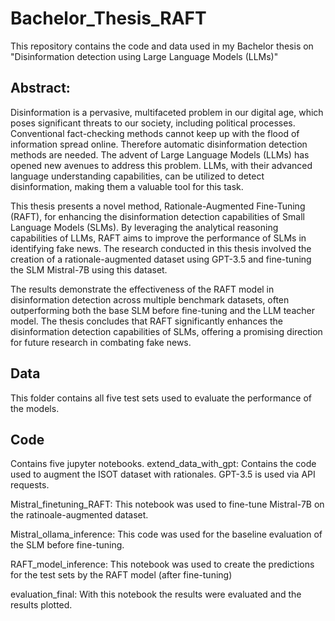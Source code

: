 # Bachelor_Thesis_RAFT
This repository contains the code and data used in my Bachelor thesis on "Disinformation detection using Large Language Models (LLMs)"

## Abstract:
Disinformation is a pervasive, multifaceted problem in our digital age, which poses significant threats to our society, including political processes. Conventional fact-checking methods cannot keep up with the flood of information spread online. Therefore automatic disinformation detection methods are needed. The advent of Large Language Models (LLMs) has opened new avenues to address this problem. LLMs, with their advanced language understanding capabilities, can be utilized to detect disinformation, making them a valuable tool for this task.

This thesis presents a novel method, Rationale-Augmented Fine-Tuning (RAFT), for enhancing the disinformation detection capabilities of Small Language Models (SLMs). By leveraging the analytical reasoning capabilities of LLMs, RAFT aims to improve the performance of SLMs in identifying fake news. The research conducted in this thesis involved the creation of a rationale-augmented dataset using GPT-3.5 and fine-tuning the SLM Mistral-7B using this dataset.

The results demonstrate the effectiveness of the RAFT model in disinformation detection across multiple benchmark datasets, often outperforming both the base SLM before fine-tuning and the LLM teacher model. The thesis concludes that RAFT significantly enhances the disinformation detection capabilities of SLMs, offering a promising direction for future research in combating fake news.
## Data
This folder contains all five test sets used to evaluate the performance of the models.

## Code
Contains five jupyter notebooks.
extend_data_with_gpt: Contains the code used to augment the ISOT dataset with rationales. GPT-3.5 is used via API requests. 


Mistral_finetuning_RAFT: This notebook was used to fine-tune Mistral-7B on the ratinoale-augmented dataset. 


Mistral_ollama_inference: This code was used for the baseline evaluation of the SLM before fine-tuning.


RAFT_model_inference: This notebook was used to create the predictions for the test sets by the RAFT model (after fine-tuning)


evaluation_final: With this notebook the results were evaluated and the results plotted.
